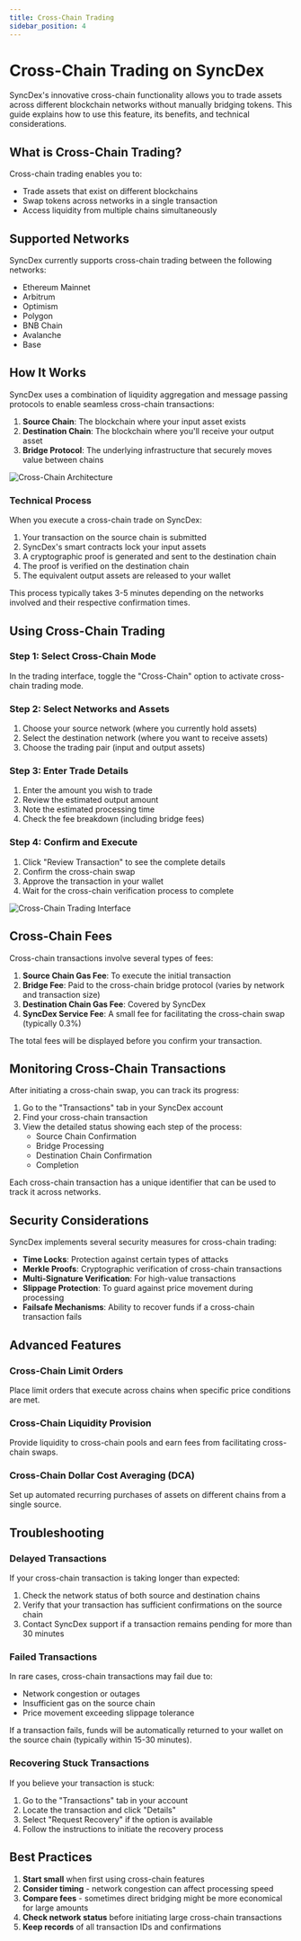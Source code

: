 ```yaml
---
title: Cross-Chain Trading
sidebar_position: 4
---
```


# Cross-Chain Trading on SyncDex

SyncDex's innovative cross-chain functionality allows you to trade assets across different blockchain networks without manually bridging tokens. This guide explains how to use this feature, its benefits, and technical considerations.

## What is Cross-Chain Trading?

Cross-chain trading enables you to:
- Trade assets that exist on different blockchains
- Swap tokens across networks in a single transaction
- Access liquidity from multiple chains simultaneously

## Supported Networks

SyncDex currently supports cross-chain trading between the following networks:

- Ethereum Mainnet
- Arbitrum
- Optimism
- Polygon
- BNB Chain
- Avalanche
- Base

## How It Works

SyncDex uses a combination of liquidity aggregation and message passing protocols to enable seamless cross-chain transactions:

1. **Source Chain**: The blockchain where your input asset exists
2. **Destination Chain**: The blockchain where you'll receive your output asset
3. **Bridge Protocol**: The underlying infrastructure that securely moves value between chains

![Cross-Chain Architecture](../../static/img/cross-chain-architecture.svg)

### Technical Process

When you execute a cross-chain trade on SyncDex:

1. Your transaction on the source chain is submitted
2. SyncDex's smart contracts lock your input assets
3. A cryptographic proof is generated and sent to the destination chain
4. The proof is verified on the destination chain
5. The equivalent output assets are released to your wallet

This process typically takes 3-5 minutes depending on the networks involved and their respective confirmation times.

## Using Cross-Chain Trading

### Step 1: Select Cross-Chain Mode

In the trading interface, toggle the "Cross-Chain" option to activate cross-chain trading mode.

### Step 2: Select Networks and Assets

1. Choose your source network (where you currently hold assets)
2. Select the destination network (where you want to receive assets)
3. Choose the trading pair (input and output assets)

### Step 3: Enter Trade Details

1. Enter the amount you wish to trade
2. Review the estimated output amount
3. Note the estimated processing time
4. Check the fee breakdown (including bridge fees)

### Step 4: Confirm and Execute

1. Click "Review Transaction" to see the complete details
2. Confirm the cross-chain swap
3. Approve the transaction in your wallet
4. Wait for the cross-chain verification process to complete

![Cross-Chain Trading Interface](../../static/img/cross-chain-interface.svg)

## Cross-Chain Fees

Cross-chain transactions involve several types of fees:

1. **Source Chain Gas Fee**: To execute the initial transaction
2. **Bridge Fee**: Paid to the cross-chain bridge protocol (varies by network and transaction size)
3. **Destination Chain Gas Fee**: Covered by SyncDex
4. **SyncDex Service Fee**: A small fee for facilitating the cross-chain swap (typically 0.3%)

The total fees will be displayed before you confirm your transaction.

## Monitoring Cross-Chain Transactions

After initiating a cross-chain swap, you can track its progress:

1. Go to the "Transactions" tab in your SyncDex account
2. Find your cross-chain transaction
3. View the detailed status showing each step of the process:
   - Source Chain Confirmation
   - Bridge Processing
   - Destination Chain Confirmation
   - Completion

Each cross-chain transaction has a unique identifier that can be used to track it across networks.

## Security Considerations

SyncDex implements several security measures for cross-chain trading:

- **Time Locks**: Protection against certain types of attacks
- **Merkle Proofs**: Cryptographic verification of cross-chain transactions
- **Multi-Signature Verification**: For high-value transactions
- **Slippage Protection**: To guard against price movement during processing
- **Failsafe Mechanisms**: Ability to recover funds if a cross-chain transaction fails

## Advanced Features

### Cross-Chain Limit Orders

Place limit orders that execute across chains when specific price conditions are met.

### Cross-Chain Liquidity Provision

Provide liquidity to cross-chain pools and earn fees from facilitating cross-chain swaps.

### Cross-Chain Dollar Cost Averaging (DCA)

Set up automated recurring purchases of assets on different chains from a single source.

## Troubleshooting

### Delayed Transactions

If your cross-chain transaction is taking longer than expected:

1. Check the network status of both source and destination chains
2. Verify that your transaction has sufficient confirmations on the source chain
3. Contact SyncDex support if a transaction remains pending for more than 30 minutes

### Failed Transactions

In rare cases, cross-chain transactions may fail due to:
- Network congestion or outages
- Insufficient gas on the source chain
- Price movement exceeding slippage tolerance

If a transaction fails, funds will be automatically returned to your wallet on the source chain (typically within 15-30 minutes).

### Recovering Stuck Transactions

If you believe your transaction is stuck:
1. Go to the "Transactions" tab in your account
2. Locate the transaction and click "Details"
3. Select "Request Recovery" if the option is available
4. Follow the instructions to initiate the recovery process

## Best Practices

1. **Start small** when first using cross-chain features
2. **Consider timing** - network congestion can affect processing speed
3. **Compare fees** - sometimes direct bridging might be more economical for large amounts
4. **Check network status** before initiating large cross-chain transactions
5. **Keep records** of all transaction IDs and confirmations
